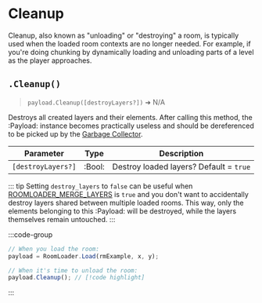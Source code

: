 # Cleanup

Cleanup, also known as "unloading" or "destroying" a room, is typically used when the loaded room contexts are no longer needed. For example, if you're doing chunking by dynamically loading and unloading parts of a level as the player approaches.

## `.Cleanup()`

> `payload.Cleanup([destroyLayers?])` ➜ N/A

Destroys all created layers and their elements. After calling this method, the :Payload: instance becomes practically useless and should be dereferenced to be picked up by the [Garbage Collector](https://manual.gamemaker.io/monthly/en/GameMaker_Language/GML_Reference/Garbage_Collection/Garbage_Collection.htm).

| Parameter          | Type    | Description                             |
|--------------------|---------|-----------------------------------------|
| `[destroyLayers?]` | :Bool:  | Destroy loaded layers? Default = `true` |

::: tip
Setting `destroy_layers` to `false` can be useful when [ROOMLOADER_MERGE_LAYERS](/pages/api/config/#roomloader-merge-layers) is `true` and you don't want to accidentally destroy layers shared between multiple loaded rooms. This way, only the elements belonging to this :Payload: will be destroyed, while the layers themselves remain untouched.
:::

:::code-group
```js [Example]
// When you load the room:
payload = RoomLoader.Load(rmExample, x, y);

// When it's time to unload the room:
payload.Cleanup(); // [!code highlight]
```
:::
